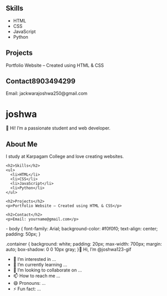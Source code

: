 <h2>Skills</h2>
<ul>
  <li>HTML</li>
  <li>CSS</li>
  <li>JavaScript</li>
  <li>Python</li>
</ul>

<h2>Projects</h2>
<p>Portfolio Website – Created using HTML & CSS</p>

<h2>Contact8903494299</h2>
<p>Email: jackwarajoshwa250@gmail.com</p><!DOCTYPE html>
<html lang="en">
<head>
  <meta charset="UTF-8">
  <title> joshwa - Portfolio</title>
  <link rel="stylesheet" href="style.css">
</head>
<body>
  <div class="container">
    <h1>joshwa </h1>
    <p>👋 Hi! I’m a passionate student and web developer.</p>
    <h2>About Me</h2>
    <p>I study at Karpagam College and love creating websites.</p>

    <h2>Skills</h2>
    <ul>
      <li>HTML</li>
      <li>CSS</li>
      <li>JavaScript</li>
      <li>Python</li>
    </ul>

    <h2>Projects</h2>
    <p>Portfolio Website – Created using HTML & CSS</p>

    <h2>Contact</h2>
    <p>Email: yourname@gmail.com</p>
  </div>
</body>
</html>- body {
  font-family: Arial;
  background-color: #f0f0f0;
  text-align: center;
  padding: 50px;
}

.container {
  background: white;
  padding: 20px;
  max-width: 700px;
  margin: auto;
  box-shadow: 0 0 10px gray;
}👋 Hi, I’m @joshwa123-gif
- 👀 I’m interested in ...
- 🌱 I’m currently learning ...
- 💞️ I’m looking to collaborate on ...
- 📫 How to reach me ...
- 😄 Pronouns: ...
- ⚡ Fun fact: ...

<!---
joshwa123-gif/joshwa123-gif is a ✨ special ✨ repository because its `README.md` (this file) appears on your GitHub profile.
You can click the Preview link to take a look at your changes.
--->
